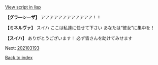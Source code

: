 [View script in lisp](../scripts/202103192.txt)

**【グラ―シーザ】**
アアアアアアアアアアアア！！

**【ミネルヴァ】**
スイハ
ここは私達に任せて下さい
あなたは“彼女”に集中を！

**【スイハ】**
ありがとうございます！
必ず皆さんを助けてみせます

Next: [202103193](202103193.md)

[Back to index](index.md)
